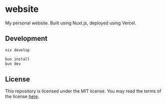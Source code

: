 # website

My personal website. Built using Nuxt.js, deployed using Vercel.

## Development

```sh
nix develop
```

```sh
bun install
bun dev
```

## License

This repository is licensed under the MIT license. You may read the terms of the license [here](LICENSE).

